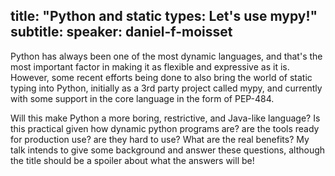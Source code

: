 title: "Python and static types: Let's use mypy!"
subtitle:
speaker: daniel-f-moisset
---
Python has always been one of the most dynamic languages, and that's the most important factor in making it as flexible and expressive as it is. However, some recent efforts being done to also bring the world of static typing into Python, initially as a 3rd party project called mypy, and currently with some support in the core language in the form of PEP-484.

Will this make Python a more boring, restrictive, and Java-like language? Is this practical given how dynamic python programs are? are the tools ready for production use? are they hard to use? What are the real benefits? My talk intends to give some background and answer these questions, although
the title should be a spoiler about what the answers will be!